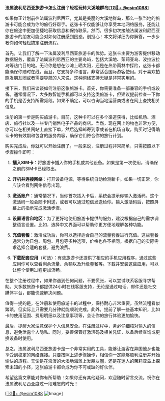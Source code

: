 **法属波利尼西亚旅游卡怎么注册？轻松玩转大溪地群岛[[TG💪+ @esim1088](https://t.me/s/esim1088)]**

如果你正计划前往法属波利尼西亚，尤其是美丽的大溪地群岛，那么一张当地的旅游卡可能会成为你的旅行好帮手。这张卡不仅能够让你享受本地网络服务，还能让你在旅途中更加便捷地获取信息和保持联系。然而，很多初次接触法属波利尼西亚旅游卡的朋友可能会对如何注册感到困惑。别担心！本文将详细为你解答，一步步教你如何轻松搞定注册流程。

首先，让我们了解一下法属波利尼西亚旅游卡的优势。这张卡主要为游客提供移动数据服务，覆盖了法属波利尼西亚的主要岛屿，包括大溪地、茉莉亚岛、波拉波拉岛等热门目的地。无论你是想在沙滩上晒太阳，还是在热带雨林中探险，这张卡都能确保你随时在线。而且，它支持多种语言，非常适合国际游客使用。对于喜欢拍照发朋友圈或者需要导航的人来说，这种网络支持无疑是非常实用的。

接下来，我们来谈谈如何注册这张旅游卡。首先，你需要准备一部兼容的手机或设备。通常情况下，大多数智能手机都可以支持这类旅游卡，但建议提前检查一下你的手机是否支持所需频段。如果不确定，可以咨询当地运营商或者在网上查找相关信息。

注册的第一步是购买旅游卡。目前，这种卡可以在多个渠道获得，比如机场、酒店、旅行社以及一些专门销售电子产品的商店。当然，现在网上购物也非常方便，你可以在相关网站上直接下单，然后选择邮寄到家或者在机场自取。购买时记得确认卡的有效期和包含的服务内容，确保它们符合你的旅行计划。

购买完成后，你就可以开始注册了。一般来说，注册过程非常简单，只需按照以下步骤操作即可：

1. **插入SIM卡**：将旅游卡插入你的手机或其他设备。如果是第一次使用，请确保之前的SIM卡已经取出。
   
2. **开机并连接网络**：打开设备电源，等待系统自动检测新卡。如果一切正常，你应该会看到网络信号出现。

3. **激活账户**：通常情况下，当你首次插入卡后，系统会提示你输入激活码。这个激活码一般会随卡附送，或者可以通过短信发送给你。输入激活码后，按照屏幕上的指示完成激活步骤。

4. **设置语言和地区**：为了更好地使用旅游卡提供的服务，建议根据自己的需求调整语言设置。比如，选择中文界面可以帮助你更方便地理解各种功能。

5. **充值套餐**：激活成功后，你可以选择适合自己的流量套餐进行充值。这些套餐通常分为日包、周包、月包等多种选项，价格也各不相同。根据自己的实际需求选择合适的套餐，避免浪费。

6. **下载配套应用**（可选）：有些旅游卡还提供了相应的手机应用程序，通过这些应用你可以查看剩余流量、余额以及升级套餐等。下载并安装这些应用，可以让整个使用过程更加流畅。

在整个注册过程中，如果你遇到任何问题，不要慌张，可以尝试联系客服寻求帮助。大多数旅游卡都提供24小时在线客服支持，无论是通过电话、邮件还是社交媒体平台，都能快速解决问题。

值得一提的是，在注册和使用旅游卡的过程中，保持耐心非常重要。虽然流程看似繁琐，但实际上只需要几分钟就能顺利完成。此外，提前了解一些基本知识，比如卡的使用范围、费用明细以及注意事项等，会让你的旅行体验更加愉快。

最后，提醒大家注意保护个人信息安全。在注册过程中，务必仔细核对输入的信息，避免泄露个人隐私。同时，妥善保管好激活码及相关凭证，以备后续查询或更换设备时使用。

总之，法属波利尼西亚旅游卡是一个非常实用的工具，能够让游客在异国他乡也能享受到稳定的网络连接。只要按照上述步骤操作，相信你一定能够顺利注册并开始愉快的旅程。无论是在浪漫的大溪地海滩上发朋友圈，还是在迷人的茉莉亚岛上探索未知的小径，这张旅游卡都会成为你不可或缺的好伙伴。

希望这篇文章能对你有所帮助！如果你还有其他疑问，欢迎随时留言交流。祝你在法属波利尼西亚度过一段难忘的时光！

[[TG💪+ @esim1088](https://t.me/s/esim1088) ![Image](https://i.postimg.cc/4NQfJmqS/Snipaste-2025-05-13-00-14-12.png)]